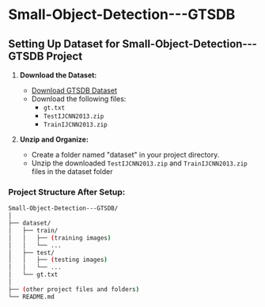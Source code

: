 # Small-Object-Detection---GTSDB

## Setting Up Dataset for Small-Object-Detection---GTSDB Project

1. **Download the Dataset:**
   - [Download GTSDB Dataset](https://sid.erda.dk/public/archives/ff17dc924eba88d5d01a807357d6614c/published-archive.html)
   - Download the following files:
     - `gt.txt`
     - `TestIJCNN2013.zip`
     - `TrainIJCNN2013.zip`

2. **Unzip and Organize:**
   - Create a folder named "dataset" in your project directory.
   - Unzip the downloaded `TestIJCNN2013.zip` and `TrainIJCNN2013.zip` files in the dataset folder

### Project Structure After Setup:

```bash
Small-Object-Detection---GTSDB/
│
├── dataset/
│   ├── train/
│   │   ├── (training images)
│   │   └── ...
│   ├── test/
│   │   ├── (testing images)
│   │   └── ...
│   └── gt.txt
│
├── (other project files and folders)
└── README.md
```



